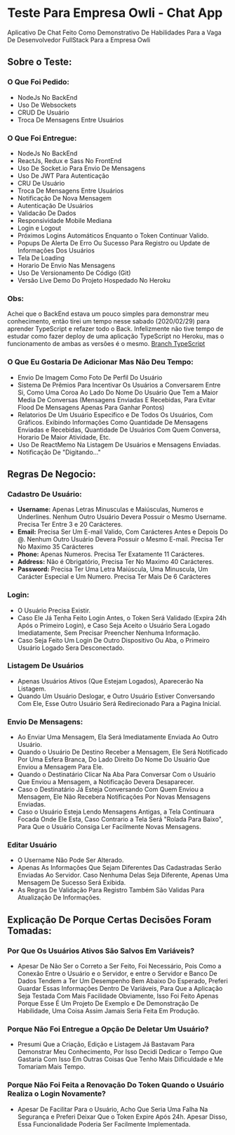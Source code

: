 # Teste Para Empresa Owli - Chat App

Aplicativo De Chat Feito Como Demonstrativo De Habilidades Para a Vaga De Desenvolvedor FullStack Para a Empresa Owli

## Sobre o Teste:

### O Que Foi Pedido:
* NodeJs No BackEnd
* Uso De Websockets
* CRUD De Usuário
* Troca De Mensagens Entre Usuários

### O Que Foi Entregue:
* NodeJs No BackEnd
* ReactJs, Redux e Sass No FrontEnd
* Uso De Socket.io Para Envio De Mensagens
* Uso De JWT Para Autenticação
* CRU De Usuário
* Troca De Mensagens Entre Usuários
* Notificação De Nova Mensagem
* Autenticação De Usuários
* Validacão De Dados
* Responsividade Mobile Mediana
* Login e Logout
* Próximos Logins Automáticos Enquanto o Token Continuar Valido.
* Popups De Alerta De Erro Ou Sucesso Para Registro ou Update de Informações Dos Usuários
* Tela De Loading
* Horario De Envio Nas Mensagens
* Uso De Versionamento De Código (Git)
* Versão Live Demo Do Projeto Hospedado No Heroku

### Obs:
Achei que o BackEnd estava um pouco simples para demonstrar meu conhecimento, então tirei um tempo nesse sabado (2020/02/29) para aprender TypeScript e refazer todo o Back.
Infelizmente não tive tempo de estudar como fazer deploy de uma aplicação TypeScript no Heroku, mas o funcionamento de ambas as versões é o mesmo.
[Branch TypeScript](https://github.com/henriqueleite42/test-owli-backend/tree/typescript)

### O Que Eu Gostaria De Adicionar Mas Não Deu Tempo:
* Envio De Imagem Como Foto De Perfil Do Usuário
* Sistema De Prêmios Para Incentivar Os Usuários a Conversarem Entre Si, Como Uma Coroa Ao Lado Do Nome Do Usuário Que Tem a Maior Media De Conversas (Mensagens Enviadas E Recebidas, Para Evitar Flood De Mensagens Apenas Para Ganhar Pontos)
* Relatorios De Um Usuário Especifico e De Todos Os Usuários, Com Gráficos. Exibindo Informações Como Quantidade De Mensagens Enviadas e Recebidas, Quantidade De Usuários Com Quem Conversa, Horario De Maior Atividade, Etc.
* Uso De ReactMemo Na Listagem De Usuários e Mensagens Enviadas.
* Notificação De "Digitando..."

## Regras De Negocio:

### Cadastro De Usuário:
* **Username:** Apenas Letras Minusculas e Maiúsculas, Numeros e Underlines. Nenhum Outro Usuário Devera Possuir o Mesmo Username. Precisa Ter Entre 3 e 20 Carácteres.
* **Email:** Precisa Ser Um E-mail Valido, Com Carácteres Antes e Depois Do @. Nenhum Outro Usuário Devera Possuir o Mesmo E-mail. Precisa Ter No Maximo 35 Carácteres
* **Phone:** Apenas Numeros. Precisa Ter Exatamente 11 Carácteres.
* **Address:** Não é Obrigatório, Precisa Ter No Maximo 40 Carácteres.
* **Password:** Precisa Ter Uma Letra Maiúscula, Uma Minuscula, Um Carácter Especial e Um Numero. Precisa Ter Mais De 6 Carácteres

### Login:
* O Usuário Precisa Existir.
* Caso Ele Já Tenha Feito Login Antes, o Token Será Validado (Expira 24h Após o Primeiro Login), e Caso Seja Aceito o Usuário Sera Logado Imediatamente, Sem Precisar Preencher Nenhuma Informação.
* Caso Seja Feito Um Login De Outro Dispositivo Ou Aba, o Primeiro Usuário Logado Sera Desconectado.

### Listagem De Usuários
* Apenas Usuários Ativos (Que Estejam Logados), Aparecerão Na Listagem.
* Quando Um Usuário Deslogar, e Outro Usuário Estiver Conversando Com Ele, Esse Outro Usuário Será Redirecionado Para a Pagina Inicial.

### Envio De Mensagens:
* Ao Enviar Uma Mensagem, Ela Será Imediatamente Enviada Ao Outro Usuário.
* Quando o Usuário De Destino Receber a Mensagem, Ele Será Notificado Por Uma Esfera Branca, Do Lado Direito Do Nome Do Usuário Que Enviou a Mensagem Para Ele.
* Quando o Destinatário Clicar Na Aba Para Conversar Com o Usuário Que Enviou a Mensagem, a Notificação Devera Desaparecer.
* Caso o Destinatário Já Esteja Conversando Com Quem Enviou a Mensagem, Ele Não Recebera Notificações Por Novas Mensagens Enviadas.
* Caso o Usuário Esteja Lendo Mensagens Antigas, a Tela Continuara Focada Onde Ele Esta, Caso Contrario a Tela Será "Rolada Para Baixo", Para Que o Usuário Consiga Ler Facilmente Novas Mensagens.

### Editar Usuário
* O Username Não Pode Ser Alterado.
* Apenas As Informações Que Sejam Diferentes Das Cadastradas Serão Enviadas Ao Servidor. Caso Nenhuma Delas Seja Diferente, Apenas Uma Mensagem De Sucesso Será Exibida.
* As Regras De Validação Para Registro Também São Validas Para Atualização De Informações.

## Explicação De Porque Certas Decisões Foram Tomadas:

### Por Que Os Usuários Ativos São Salvos Em Variáveis?
* Apesar De Não Ser o Correto a Ser Feito, Foi Necessário, Pois Como a Conexão Entre o Usuário e o Servidor, e entre o Servidor e Banco De Dados Tendem a Ter Um Desempenho Bem Abaixo Do Esperado, Preferi Guardar Essas Informações Dentro De Variáveis, Para Que a Aplicação Seja Testada Com Mais Facilidade Obviamente, Isso Foi Feito Apenas Porque Esse É Um Projeto De Exemplo e De Demonstração De Habilidade, Uma Coisa Assim Jamais Seria Feita Em Produção.

### Porque Não Foi Entregue a Opção De Deletar Um Usuário?
* Presumi Que a Criação, Edição e Listagem Já Bastavam Para Demonstrar Meu Conhecimento, Por Isso Decidi Dedicar o Tempo Que Gastaria Com Isso Em Outras Coisas Que Tenho Mais Dificuldade e Me Tomariam Mais Tempo.

### Porque Não Foi Feita a Renovação Do Token Quando o Usuário Realiza o Login Novamente?
* Apesar De Facilitar Para o Usuário, Acho Que Seria Uma Falha Na Segurança e Preferi Deixar Que o Token Expire Após 24h. Apesar Disso, Essa Funcionalidade Poderia Ser Facilmente Implementada.
